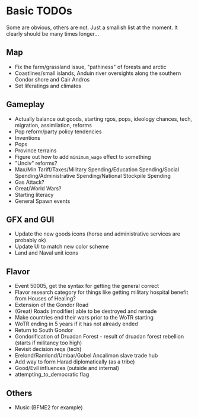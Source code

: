 # Basic TODOs
Some are obvious, others are not. Just a smallish list at the moment. It clearly should be many times longer...
 
## Map
 - Fix the farm/grassland issue, "pathiness" of forests and arctic
 - Coastlines/small islands, Anduin river oversights along the southern Gondor shore and Cair Andros
 - Set liferatings and climates
 
## Gameplay
 - Actually balance out goods, starting rgos, pops, ideology chances, tech, migration, assimilation, reforms
 - Pop reform/party policy tendencies
 - Inventions
 - Pops
 - Province terrains
 - Figure out how to add `minimum_wage` effect to something
 - "Unciv" reforms?
 - Max/Min Tariff/Taxes/Military Spending/Education Spending/Social Spending/Administrative Spending/National Stockpile Spending
 - Gas Attack?
 - Great/World Wars?
 - Starting literacy
 - General Spawn events

## GFX and GUI
 - Update the new goods icons (horse and administrative services are probably ok)
 - Update UI to match new color scheme
 - Land and Naval unit icons

## Flavor
 - Event 50005, get the syntax for getting the general correct
 - Flavor research category for things like getting military hospital benefit from Houses of Healing?
 - Extension of the Gondor Road
 - (Great) Roads (modifier) able to be destroyed and remade
 - Make countries end their wars prior to the WoTR starting
 - WoTR ending in 5 years if it has not already ended
 - Return to South Gondor
 - Gondorification of Druadan Forest - result of druadan forest rebellion (starts if militancy too high)
 - Revisit decision reqs (tech)
 - Erelond/Ramlond/Umbar/Gobel Ancalimon slave trade hub
 - Add way to form Harad diplomatically (as a tribe)
 - Good/Evil influences (outside and internal)
 - attempting_to_democratic flag

## Others 
 - Music (BFME2 for example)